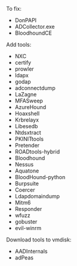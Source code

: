 

To fix:
- DonPAPI
- ADCollector.exe
- BloodhoundCE



Add tools:
- NXC
- certify
- prowler
- ldapx
- godap
- adconnectdump
- LaZagne
- MFASweep
- AzureHound
- Hoaxshell
- Krbrelayx
- Libesedb
- Ntdsxtract
- PKINITtools
- Pretender
- ROADtools-hybrid
- Bloodhound
- Nessus
- Aquatone
- BloodHound-python
- Burpsuite
- Coercer
- Ldapdomaindump
- Mitm6
- Responder
- wfuzz
- gobuster
- evil-winrm




Download tools to vmdisk:
- AADInternals
- adPeas





